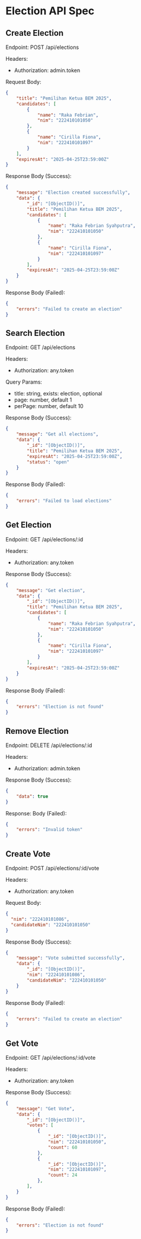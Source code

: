 # Election API Spec

## Create Election

Endpoint: POST /api/elections

Headers:
- Authorization: admin.token

Request Body:

```json
{
    "title": "Pemilihan Ketua BEM 2025",
    "candidates": [
        { 
            "name": "Raka Febrian", 
            "nim": "222410101050" 
        },
        { 
            "name": "Cirilla Fiona", 
            "nim": "222410101097" 
        }
    ],
    "expiresAt": "2025-04-25T23:59:00Z"
}
```

Response Body (Success):
```json
{
    "message": "Election created successfully",
    "data": {
        "_id": "[ObjectID()]",
        "title": "Pemilihan Ketua BEM 2025",
        "candidates": [
            { 
                "name": "Raka Febrian Syahputra", 
                "nim": "222410101050" 
            },
            { 
                "name": "Cirilla Fiona", 
                "nim": "222410101097" 
            }
        ],
        "expiresAt": "2025-04-25T23:59:00Z"
    }
}
```

Response Body (Failed):
```json
{
    "errors": "Failed to create an election"
}
```

## Search Election

Endpoint: GET /api/elections

Headers:
- Authorization: any.token

Query Params:

- title: string, exists: election, optional
- page: number, default 1 
- perPage: number, default 10

Response Body (Success):
```json
{
    "message": "Get all elections",
    "data": {
        "_id": "[ObjectID()]",
        "title": "Pemilihan Ketua BEM 2025",
        "expiresAt": "2025-04-25T23:59:00Z",
        "status": "open"
    }
}
```

Response Body (Failed):
```json
{
    "errors": "Failed to load elections"
}
```

## Get Election

Endpoint: GET /api/elections/:id

Headers:
- Authorization: any.token


Response Body (Success):
```json
{
    "message": "Get election",
    "data": {
        "_id": "[ObjectID()]",
        "title": "Pemilihan Ketua BEM 2025",
        "candidates": [
            { 
                "name": "Raka Febrian Syahputra", 
                "nim": "222410101050" 
            },
            { 
                "name": "Cirilla Fiona", 
                "nim": "222410101097" 
            }
        ],
        "expiresAt": "2025-04-25T23:59:00Z"
    }
}
```

Response Body (Failed):
```json
{
    "errors": "Election is not found"
}
```

## Remove Election

Endpoint: DELETE /api/elections/:id

Headers:
- Authorization: admin.token

Response Body (Success):
```json
{
    "data": true
}
```

Response: Body (Failed):
```json
{
    "errors": "Invalid token"
}
```

## Create Vote

Endpoint: POST /api/elections/:id/vote

Headers:
- Authorization: any.token

Request Body:

```json
{
  "nim": "222410101086",
  "candidateNim": "222410101050"
}
```

Response Body (Success):
```json
{
    "message": "Vote submitted successfully",
    "data": {
        "_id": "[ObjectID()]",
        "nim": "222410101086",
        "candidateNim": "222410101050"
    }
}
```

Response Body (Failed):
```json
{
    "errors": "Failed to create an election"
}
```

## Get Vote

Endpoint: GET /api/elections/:id/vote

Headers:
- Authorization: any.token

Response Body (Success):
```json
{
    "message": "Get Vote",
    "data": {
        "_id": "[ObjectID()]",
        "votes": [
            {
                "_id": "[ObjectID()]",
                "nim": "222410101050",
                "count": 60
            },
            {
                "_id": "[ObjectID()]",
                "nim": "222410101097",
                "count": 24
            },
        ],
    }
}
```

Response Body (Failed):
```json
{
    "errors": "Election is not found"
}
```